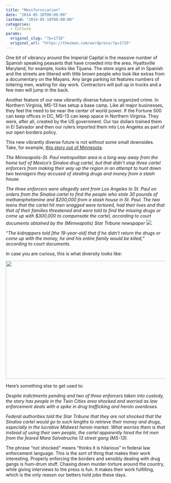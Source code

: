 ```yaml
---
title: "Mexifornication"
date: "2014-05-10T00:00:00"
lastmod: "2014-05-10T00:00:00"
categories:
  - Culture
params:
  original_slug: "?p=1716"
  original_url: "https://thezman.com/wordpress/?p=1716"
---
```


One bit of vibrancy around the Imperial Capital is the massive number of
Spanish speaking peasants that have crowded into the area. Hyattsville
Maryland, for example, looks like Tijuana. The store signs are all in
Spanish and the streets are littered with little brown people who look
like extras from a documentary on the Mayans. Any large parking lot
features numbers of loitering men, waiting for day work. Contractors
will pull up in trucks and a few men will jump in the back.

Another feature of our new vibrantly diverse future is organized crime.
In Northern Virginia, MS-13 has setup a base camp. Like all major
businesses, they feel the need to be near the center of world power. If
the Fortune 500 can keep offices in DC, MS-13 can keep space in Northern
Virginia. They were, after all, created by the US government. Our tax
dollars trained them in El Salvador and then our rulers imported them
into Los Angeles as part of our open borders policy.

This new vibrantly diverse future is not without some small downsides.
Take, for example, <a
href="http://latino.foxnews.com/latino/news/2014/05/06/mexican-cartel-allegedly-hired-ms-13-to-carry-out-torture-operation-in/"
rel="noopener noreferrer" target="_blank">this story out of
Minnesota</a>.

*The Minneapolis-St. Paul metropolitan area is a long way away from the
home turf of Mexico’s Sinaloa drug cartel, but that didn’t stop three
cartel enforcers from making their way up the region in an attempt to
hunt down two teenagers they accused of stealing drugs and money from a
stash house.*

*The three enforcers were allegedly sent from Los Angeles to St. Paul on
orders from the Sinaloa cartel to find the people who stole 30 pounds of
methamphetamine and $200,000 from a stash house in St. Paul. The two
teens that the cartel hit men snagged were tortured, had their lives and
that that of their families threatened and were told to find the missing
drugs or come up with $300,000 to compensate the cartel, according to
court documents obtained by the (Minneapolis) Star Tribune newspaper<img
src="http://global.fncstatic.com/static/v/all/img/external-link.png"
style="margin: 4px 0px 0px 4px;" decoding="async" />.*

*“The kidnappers told \[the 19-year-old\] that if he didn’t return the
drugs or come up with the money, he and his entire family would be
killed,” according to court documents.*

In case you are curious, this is what diversity looks like:

<img
src="http://global.fncstatic.com/static/managed/img/fn-latino/news/ms-13.jpg"
class="aligncenter" decoding="async" width="660" height="371" />

Here’s something else to get used to:

*Despite indictments pending and two of three enforcers taken into
custody, the story has people in the Twin Cities area shocked and
worried as law enforcement deals with a spike in drug trafficking and
heroin overdoses.*

*Federal authorities told the Star Tribune that they are not shocked
that the Sinaloa cartel would go to such lengths to retrieve their money
and drugs, especially in the lucrative Midwest heroin market. What
worries them is that instead of using their own people, the cartel
apparently hired the hit men from the feared Mara Salvatrucha 13 street
gang (MS-13).*

The phrase “not shocked” means “thinks it is hilarious” in federal law
enforcement language. This is the sort of thing that makes their work
interesting. Properly enforcing the borders and sensibly dealing with
drug gangs is hum-drum stuff. Chasing down murder-torture around the
country, while giving interviews to the press is fun. It makes their
work fulfilling, which is the only reason our betters hold jobs these
days.
